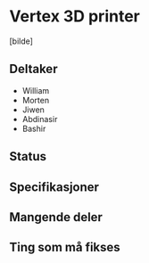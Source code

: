 # Vertex 3D printer
[bilde]

## Deltaker

  - William
  - Morten
  - Jiwen
  - Abdinasir
  - Bashir
  
## Status

## Specifikasjoner

## Mangende deler

## Ting som må fikses

